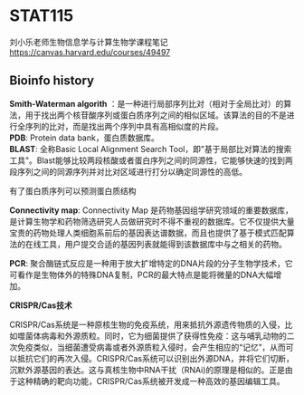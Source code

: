 # STAT115
刘小乐老师生物信息学与计算生物学课程笔记  
https://canvas.harvard.edu/courses/49497

## Bioinfo history
**Smith-Waterman algorith** ：是一种进行局部序列比对（相对于全局比对）的算法，用于找出两个核苷酸序列或蛋白质序列之间的相似区域。该算法的目的不是进行全序列的比对，而是找出两个序列中具有高相似度的片段。  
**PDB**: Protein data bank，蛋白质数据库。  
**BLAST**: 全称Basic Local Alignment Search Tool，即"基于局部比对算法的搜索工具"。Blast能够比较两段核酸或者蛋白序列之间的同源性，它能够快速的找到两段序列之间的同源序列并对比对区域进行打分以确定同源性的高低。  

有了蛋白质序列可以预测蛋白质结构

**Connectivity map**: Connectivity Map 是药物基因组学研究领域的重要数据库，是计算生物学和药物筛选研究人员做研究时不得不重视的数据库。它不仅提供大量宝贵的药物处理人类细胞系前后的基因表达谱数据，而且也提供了基于模式匹配算法的在线工具，用户提交合适的基因列表就能得到该数据库中与之相关的药物。

**PCR**: 聚合酶链式反应是一种用于放大扩增特定的DNA片段的分子生物学技术，它可看作是生物体外的特殊DNA复制，PCR的最大特点是能将微量的DNA大幅增加。  

**CRISPR/Cas技术**  

CRISPR/Cas系统是一种原核生物的免疫系统，用来抵抗外源遗传物质的入侵，比如噬菌体病毒和外源质粒。同时，它为细菌提供了获得性免疫：这与哺乳动物的二次免疫类似，当细菌遭受病毒或者外源质粒入侵时，会产生相应的“记忆”，从而可以抵抗它们的再次入侵。CRISPR/Cas系统可以识别出外源DNA，并将它们切断，沉默外源基因的表达。这与真核生物中RNA干扰（RNAi)的原理是相似的。正是由于这种精确的靶向功能，CRISPR/Cas系统被开发成一种高效的基因编辑工具。
